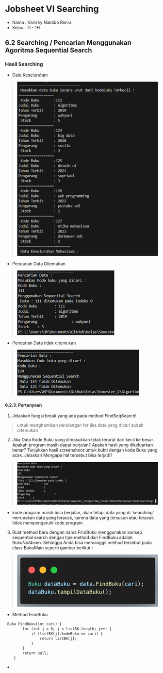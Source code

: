 # Jobsheet VI Searching
- Nama    : Varizky Naldiba Rimra
- Kelas   : TI - 1H

## 6.2 Searching / Pencarian Menggunakan Agoritma Sequential Search

### Hasil Searching

- Data Keseluruhan
> ![alt text](image-2.png)
-  Pencarian Data Ditemukan
> ![alt text](image.png)
- Pencarian Data tidak ditemukan
> ![alt text](image-1.png)

#### 6.2.3. Pertanyaan
1. Jelaskan fungsi break yang ada pada method FindSeqSearch!
> untuk menghentikan perulangan for jika data yang dicari sudah ditemukan
2. Jika Data Kode Buku yang dimasukkan tidak terurut dari kecil ke besar. Apakah program masih dapat berjalan? Apakah hasil yang dikeluarkan benar? Tunjukkan hasil screenshoot untuk bukti dengan kode Buku yang acak. Jelaskan Mengapa hal tersebut bisa terjadi?
> ![alt text](image-4.png)
- kode program masih bisa berjalan, akan tetapi data yang di 'searching' merupakan data yang teracak, karena data yang tersusun atau teracak     tidak mempengaruhi kode program. 
3. Buat method baru dengan nama FindBuku menggunakan konsep sequential search dengan tipe method dari FindBuku adalah BukuNoAbsen. Sehingga Anda bisa memanggil method tersebut pada class BukuMain seperti gambar berikut :
> ![alt text](image-3.png)
- Method FindBuku
```
 Buku FindBuku(int cari) {
        for (int j = 0; j < listBK.length; j++) {
            if (listBK[j].kodeBuku == cari) {
                return listBK[j]; 
            }
        }
        return null;
    }
```
- 